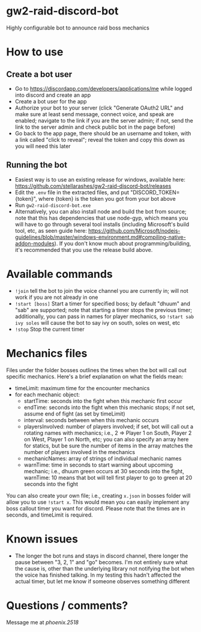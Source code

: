 # gw2-raid-discord-bot
Highly configurable bot to announce raid boss mechanics

# How to use

## Create a bot user
* Go to https://discordapp.com/developers/applications/me while logged into discord and create an app
* Create a bot user for the app
* Authorize your bot to your server (click "Generate OAuth2 URL" and make sure at least send message, connect voice, and speak are enabled; navigate to the link if you are the server admin; if not, send the link to the server admin and check public bot in the page before)
* Go back to the app page, there should be an username and token, with a link called "click to reveal"; reveal the token and copy this down as you will need this later

## Running the bot
* Easiest way is to use an existing release for windows, available here: https://github.com/stellarashes/gw2-raid-discord-bot/releases
* Edit the `.env` file in the extracted files, and put "DISCORD_TOKEN={token}", where {token} is the token you got from your bot above
* Run `gw2-raid-discord-bot.exe`
* Alternatively, you can also install node and build the bot from source; note that this has dependencies that use node-gyp, which means you will have to go through several tool installs (including Microsoft's build tool, etc, as seen guide here: https://github.com/Microsoft/nodejs-guidelines/blob/master/windows-environment.md#compiling-native-addon-modules).  If you don't know much about programming/building, it's recommended that you use the release build above.

# Available commands
* `!join` tell the bot to join the voice channel you are currently in; will not work if you are not already in one
* `!start [boss]` Start a timer for specified boss; by default "dhuum" and "sab" are supported; note that starting a timer stops the previous timer; additionally, you can pass in names for player mechanics, so `!start sab ivy soles` will cause the bot to say ivy on south, soles on west, etc
* `!stop` Stop the current timer

# Mechanics files
Files under the folder bosses outlines the times when the bot will call out specific mechanics.  Here's a brief explanation on what the fields mean:

* timeLimit: maximum time for the encounter mechanics
* for each mechanic object:
	* startTime: seconds into the fight when this mechanic first occur
	* endTime: seconds into the fight when this mechanic stops; if not set, assume end of fight (as set by timeLimit)
	* interval: seconds between when this mechanic occurs
	* playersInvolved: number of players involved; if set, bot will call out a rotating names with mechanics; i.e., 2 => Player 1 on South, Player 2 on West, Player 1 on North, etc; you can also specify an array here for statics, but be sure the number of items in the array matches the number of players involved in the mechanics
	* mechanicNames: array of strings of individual mechanic names
	* warnTime: time in seconds to start warning about upcoming mechanic; i.e., dhuum green occurs at 30 seconds into the fight, warnTime: 10 means that bot will tell first player to go to green at 20 seconds into the fight

You can also create your own file; i.e., creating `x.json` in bosses folder will allow you to use `!start x`.  This would mean you can easily implement any boss callout timer you want for discord.  Please note that the times are in seconds, and timeLimit is required.

# Known issues
* The longer the bot runs and stays in discord channel, there longer the pause between "3, 2, 1" and "go" becomes.  I'm not entirely sure what the cause is, other than the underlying library not notifying the bot when the voice has finished talking.  In my testing this hadn't affected the actual timer, but let me know if someone observes something different

# Questions / comments?
Message me at *phoenix.2518*
